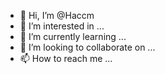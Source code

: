 - 👋 Hi, I’m @Haccm
- 👀 I’m interested in ...
- 🌱 I’m currently learning ...
- 💞️ I’m looking to collaborate on ...
- 📫 How to reach me ...

<!---
Haccm/Haccm is a ✨ special ✨ repository because its `README.md` (this file) appears on your GitHub profile.
You can click the Preview link to take a look at your changes.
--->
